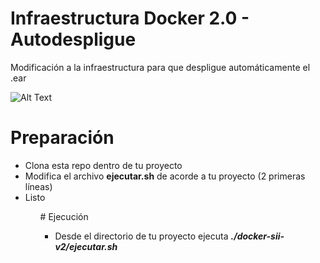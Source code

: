 # Infraestructura Docker 2.0 - Autodespligue 
Modificación a la infraestructura para que despligue automáticamente el .ear

![Alt Text](https://www.google.com/url?sa=i&url=https%3A%2F%2Far.pinterest.com%2Fpin%2F32721534774192867%2F&psig=AOvVaw3QWIolaud0c37IHIwH_1HF&ust=1653750359463000&source=images&cd=vfe&ved=0CAwQjRxqFwoTCMiUhaj6__cCFQAAAAAdAAAAABAO.gif)

# Preparación
<ul>
  <li>Clona esta repo dentro de tu proyecto</li>
  <li>Modifica el archivo <b>ejecutar.sh</b> de acorde a tu proyecto (2 primeras líneas)</li>
  <li>Listo</li>
 <ul>
# Ejecución
 <ul>
   <li>Desde el directorio de tu proyecto ejecuta <b><i>./docker-sii-v2/ejecutar.sh</i><b></li>
 <ul>
